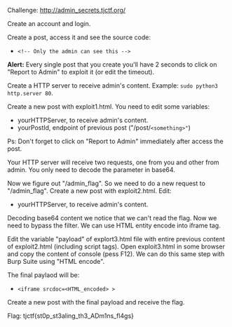 Challenge: http://admin_secrets.tjctf.org/

Create an account and login.

Create a post, access it and see the source code:
- ``<!-- Only the admin can see this -->``

**Alert:** Every single post that you create you'll have 2 seconds to click on "Report to Admin" to exploit it (or edit the timeout).

Create a HTTP server to receive admin's content. Example: ``sudo python3 http.server 80``.

Create a new post with exploit1.html. You need to edit some variables:
- yourHTTPServer, to receive admin's content.
- yourPostId, endpoint of previous post ("/post/`<something>"`)

Ps: Don't forget to click on "Report to Admin" immediately after access the post.

Your HTTP server will receive two requests, one from you and other from admin. You only need to decode the parameter in base64.

Now we figure out "/admin_flag". So we need to do a new request to "/admin_flag". Create a new post with exploit2.html. Edit:
- yourHTTPServer, to receive admin's content.

Decoding base64 content we notice that we can't read the flag. Now we need to bypass the filter. We can use HTML entity encode into iframe tag.

Edit the variable "payload" of explort3.html file with entire previous content of exploit2.html (including script tags). Open exploit3.html in some browser and copy the content of console (pess F12). We can do this same step with Burp Suite using "HTML encode".

The final paylaod will be:
  - ``<iframe srcdoc=<HTML_encoded> >``

Create a new post with the final payload and receive the flag.

Flag: tjctf{st0p_st3aling_th3_ADm1ns_fl4gs}
